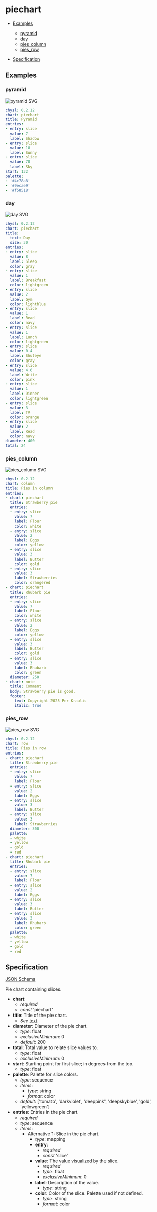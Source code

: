 # piechart

- [Examples](#examples)
  - [pyramid](#pyramid)
  - [day](#day)
  - [pies_column](#pies_column)
  - [pies_row](#pies_row)

- [Specification](#specification)

## Examples

### pyramid

![pyramid SVG](pyramid.svg)

```yaml
chysl: 0.2.12
chart: piechart
title: Pyramid
entries:
- entry: slice
  value: 7
  label: Shadow
- entry: slice
  value: 18
  label: Sunny
- entry: slice
  value: 70
  label: Sky
start: 132
palette:
- '#4c78a8'
- '#9ecae9'
- '#f58518'
```
### day

![day SVG](day.svg)

```yaml
chysl: 0.2.12
chart: piechart
title:
  text: Day
  size: 30
entries:
- entry: slice
  value: 8
  label: Sleep
  color: gray
- entry: slice
  value: 1
  label: Breakfast
  color: lightgreen
- entry: slice
  value: 2
  label: Gym
  color: lightblue
- entry: slice
  value: 1
  label: Read
  color: navy
- entry: slice
  value: 1
  label: Lunch
  color: lightgreen
- entry: slice
  value: 0.4
  label: Shuteye
  color: gray
- entry: slice
  value: 4.6
  label: Write
  color: pink
- entry: slice
  value: 1
  label: Dinner
  color: lightgreen
- entry: slice
  value: 3
  label: TV
  color: orange
- entry: slice
  value: 2
  label: Read
  color: navy
diameter: 400
total: 24
```
### pies_column

![pies_column SVG](pies_column.svg)

```yaml
chysl: 0.2.12
chart: column
title: Pies in column
entries:
- chart: piechart
  title: Strawberry pie
  entries:
  - entry: slice
    value: 7
    label: Flour
    color: white
  - entry: slice
    value: 2
    label: Eggs
    color: yellow
  - entry: slice
    value: 3
    label: Butter
    color: gold
  - entry: slice
    value: 3
    label: Strawberries
    color: orangered
- chart: piechart
  title: Rhubarb pie
  entries:
  - entry: slice
    value: 7
    label: Flour
    color: white
  - entry: slice
    value: 2
    label: Eggs
    color: yellow
  - entry: slice
    value: 3
    label: Butter
    color: gold
  - entry: slice
    value: 3
    label: Rhubarb
    color: green
  diameter: 250
- chart: note
  title: Comment
  body: Strawberry pie is good.
  footer:
    text: Copyright 2025 Per Kraulis
    italic: true
```
### pies_row

![pies_row SVG](pies_row.svg)

```yaml
chysl: 0.2.12
chart: row
title: Pies in row
entries:
- chart: piechart
  title: Strawberry pie
  entries:
  - entry: slice
    value: 7
    label: Flour
  - entry: slice
    value: 2
    label: Eggs
  - entry: slice
    value: 3
    label: Butter
  - entry: slice
    value: 3
    label: Strawberries
  diameter: 300
  palette:
  - white
  - yellow
  - gold
  - red
- chart: piechart
  title: Rhubarb pie
  entries:
  - entry: slice
    value: 7
    label: Flour
  - entry: slice
    value: 2
    label: Eggs
  - entry: slice
    value: 3
    label: Butter
  - entry: slice
    value: 3
    label: Rhubarb
    color: green
  palette:
  - white
  - yellow
  - gold
  - red
```
## Specification

[JSON Schema](piechart.md)

Pie chart containing slices.

- **chart**:
  - *required*
  - *const* 'piechart'
- **title**: Title of the pie chart.
  - *See* [text](schema_defs.md#text).
- **diameter**: Diameter of the pie chart.
  - *type*: float
  - *exclusiveMinimum*: 0
  - *default*: 200
- **total**: Total value to relate slice values to.
  - *type*: float
  - *exclusiveMinimum*: 0
- **start**: Starting point for first slice; in degrees from the top.
  - *type*: float
- **palette**: Palette for slice colors.
  - *type*: sequence
  - *items*:
    - *type*: string
    - *format*: color
  - *default*: ['tomato', 'darkviolet', 'deeppink', 'deepskyblue', 'gold', 'yellowgreen']
- **entries**: Entries in the pie chart.
  - *required*
  - *type*: sequence
  - *items*:
    - Alternative 1: Slice in the pie chart.
      - *type*: mapping
      - **entry**:
        - *required*
        - *const* 'slice'
      - **value**: The value visualized by the slice.
        - *required*
        - *type*: float
        - *exclusiveMinimum*: 0
      - **label**: Description of the value.
        - *type*: string
      - **color**: Color of the slice. Palette used if not defined.
        - *type*: string
        - *format*: color

